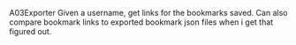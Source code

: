 A03Exporter
Given a username, get links for the bookmarks saved.
Can also compare bookmark links to exported bookmark json files when i get that figured out. 
